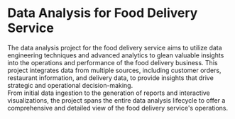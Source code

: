 # Data Analysis for Food Delivery Service  
      
The data analysis project for the food delivery service aims to utilize data engineering techniques and advanced analytics to glean valuable insights into the operations and performance of the food delivery business. This project integrates data from multiple sources, including customer orders, restaurant information, and delivery data, to provide insights that drive strategic and operational decision-making.        
From initial data ingestion to the generation of reports and interactive visualizations, the project spans the entire data analysis lifecycle to offer a comprehensive and detailed view of the food delivery service's operations.
  
